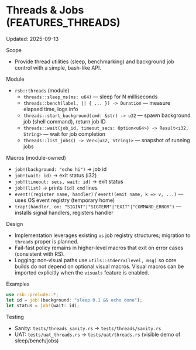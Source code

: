 # Threads & Jobs (FEATURES_THREADS)

Updated: 2025-09-13

Scope
- Provide thread utilities (sleep, benchmarking) and background job control with a simple, bash-like API.

Module
- `rsb::threads` (module)
  - `threads::sleep_ms(ms: u64)` — sleep for N milliseconds
  - `threads::bench(label, || { ... }) -> Duration` — measure elapsed time, logs info
  - `threads::start_background(cmd: &str) -> u32` — spawn background job (shell command), return job ID
  - `threads::wait(job_id, timeout_secs: Option<u64>) -> Result<i32, String>` — wait for job completion
  - `threads::list_jobs() -> Vec<(u32, String)>` — snapshot of running jobs

Macros (module-owned)
- `job!(background: "echo hi")` → job id
- `job!(wait: id)` → exit status (i32)
- `job!(timeout: secs, wait: id)` → exit status
- `job!(list)` → prints `[id] cmd` lines
- `event!(register name, handler)` / `event!(emit name, k => v, ...)` — uses OS event registry (temporary home)
- `trap!(handler, on: "SIGINT"|"SIGTERM"|"EXIT"|"COMMAND_ERROR")` — installs signal handlers, registers handler

Design
- Implementation leverages existing `os` job registry structures; migration to `threads` proper is planned.
- Fail-fast policy remains in higher-level macros that exit on error cases (consistent with RS).
- Logging: non‑visual paths use `utils::stderrx(level, msg)` so core builds do not depend on optional visual macros. Visual macros can be imported explicitly when the `visuals` feature is enabled.

Examples
```rust
use rsb::prelude::*;
let id = job!(background: "sleep 0.1 && echo done");
let status = job!(wait: id);
```

Testing
- Sanity: `tests/threads_sanity.rs` → `tests/threads/sanity.rs`
- UAT: `tests/uat_threads.rs` → `tests/uat/threads.rs` (visible demo of sleep/bench/jobs)
